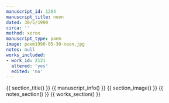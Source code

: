 ```yaml
---
manuscript_id: 1264
manuscript_title: neon
dated: 30/5/1990
circa: ''
method: xerox
manuscript_type: poem
image: poem1990-05-30-neon.jpg
notes: null
works_included:
- work_id: 2121
  altered: 'yes'
  edited: 'no'
---
```


{{ section_title() }}
{{ manuscript_info() }}
{{ section_image() }}
{{ notes_section() }}
{{ works_section() }}
